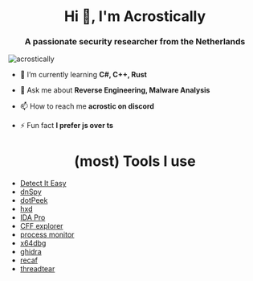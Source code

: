 <h1 align="center">Hi 👋, I'm Acrostically</h1>
<h3 align="center">A passionate security researcher from the Netherlands</h3>

 <p align="left"> <img src="https://komarev.com/ghpvc/?username=acrostically&label=Profile%20views&color=0e75b6&style=flat" alt="acrostically" /> </p> 

<!-- <p align="left"> <a href="https://github.com/ryo-ma/github-profile-trophy"><img src="https://github-profile-trophy.vercel.app/?username=acrostically" alt="acrostically" /></a> </p> -->

- 🌱 I’m currently learning **C#, C++, Rust**

- 💬 Ask me about **Reverse Engineering, Malware Analysis**

- 📫 How to reach me **acrostic on discord**

- ⚡ Fun fact **I prefer js over ts**

<h1 align="center">(most) Tools I use</h1>

- [Detect It Easy](https://github.com/horsicq/Detect-It-Easy)
- [dnSpy](https://github.com/dnSpy/dnSpy)
- [dotPeek](https://www.jetbrains.com/decompiler/)
- [hxd](https://mh-nexus.de/en/hxd/)
- [IDA Pro](https://hex-rays.com/ida-pro/)
- [CFF explorer](https://ntcore.com/?page_id=388)
- [process monitor](https://learn.microsoft.com/en-us/sysinternals/downloads/procmon)
- [x64dbg](https://x64dbg.com/)
- [ghidra](https://ghidra-sre.org/)
- [recaf](https://github.com/Col-E/Recaf)
- [threadtear](https://github.com/GraxCode/threadtear)
